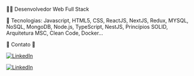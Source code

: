👨‍💻 Desenvolvedor Web Full Stack

🌱 Tecnologias: Javascript, HTML5, CSS, ReactJS, NextJS, Redux, MYSQL, NoSQL, MongoDB, Node.js, TypeScript, NestJS, Princípios SOLID, Arquitetura MSC, Clean Code, Docker...

📩 Contato 📩

<a href="https://www.linkedin.com/in/maikelmy/"><img alt="LinkedIn" src="https://img.shields.io/badge/LinkedIn-0077B5?style=for-the-badge&logo=linkedin&logoColor=white" /></a>

<a href="mailto:maikelmysilvestre@gmail.com"><img alt="LinkedIn" src="https://img.shields.io/badge/Gmail-D14836?style=for-the-badge&logo=gmail&logoColor=white" /></a>
